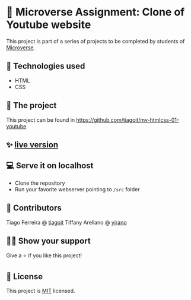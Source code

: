 # 📃 Microverse Assignment: Clone of Youtube website
This project is part of a series of projects to be completed by students of [Microverse](https://www.microverse.org/ 'The Global School for Remote Software Developers!').

## 📡 Technologies used
- HTML
- CSS

## 🚀 The project
This project can be found in https://github.com/tiagoit/mv-htmlcss-01-youtube

## ✨ [live version](https://tiagoit.github.io/mv-htmlcss-01-youtube/src/)

## 💻 Serve it on localhost
  - Clone the repository
  - Run your favorite webserver pointing to `/src` folder

## 🤖 Contributors
Tiago Ferreira @ [tiagoit](https://github.com/tiagoit)
Tiffany Arellano @ [yirano](https://github.com/yirano)

## 🙋‍♂ Show your support
Give a ⭐️ if you like this project!

## 📝 License
This project is [MIT](https://github.com/tiagoit/mv-htmlcss-01-youtube/license.txt) licensed.
